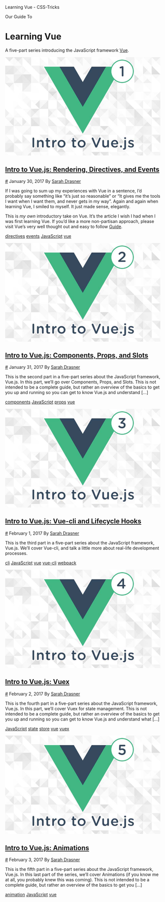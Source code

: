 Learning Vue - CSS-Tricks

Our Guide To

#  Learning Vue

A five-part series introducing the JavaScript framework [Vue](https://vuejs.org/).

 [![vue-1.jpg](../_resources/e6b6a7ca0c7aeb0916bb5f9cee13ef46.jpg)](https://css-tricks.com/intro-to-vue-1-rendering-directives-events/)

##   [Intro to Vue.js: Rendering, Directives, and Events](https://css-tricks.com/intro-to-vue-1-rendering-directives-events/)

 [#](https://css-tricks.com/intro-to-vue-1-rendering-directives-events/)   January 30, 2017    By [ Sarah Drasner](https://css-tricks.com/author/sdrasner/)

If I was going to sum up my experiences with Vue in a sentence, I’d probably say something like “it’s just so reasonable” or “It gives me the tools I want when I want them, and never gets in my way”. Again and again when learning Vue, I smiled to myself. It just made sense, elegantly.

This is *my own* introductory take on Vue. It’s the article I wish I had when I was first learning Vue. If you’d like a more non-partisan approach, please visit Vue’s very well thought out and easy to follow [Guide](https://vuejs.org/v2/guide/).

 [directives](https://css-tricks.com/tag/directives/)  [events](https://css-tricks.com/tag/events/)  [JavaScript](https://css-tricks.com/tag/javascript/)  [vue](https://css-tricks.com/tag/vue/)

 [![vue-2-1.jpg](../_resources/1532ce1db5dd71d46fa9194fcb7d14e0.jpg)](https://css-tricks.com/intro-to-vue-2-components-props-slots/)

##   [Intro to Vue.js: Components, Props, and Slots](https://css-tricks.com/intro-to-vue-2-components-props-slots/)

 [#](https://css-tricks.com/intro-to-vue-2-components-props-slots/)   January 31, 2017    By [ Sarah Drasner](https://css-tricks.com/author/sdrasner/)

This is the second part in a five-part series about the JavaScript framework, Vue.js. In this part, we’ll go over Components, Props, and Slots. This is not intended to be a complete guide, but rather an overview of the basics to get you up and running so you can get to know Vue.js and understand […]

 [components](https://css-tricks.com/tag/components/)  [JavaScript](https://css-tricks.com/tag/javascript/)  [props](https://css-tricks.com/tag/props/)  [vue](https://css-tricks.com/tag/vue/)

 [![vue-3.jpg](../_resources/b7e4d3264bcbc404de7e2046dbfcbc31.jpg)](https://css-tricks.com/intro-to-vue-3-vue-cli-lifecycle-hooks/)

##   [Intro to Vue.js: Vue-cli and Lifecycle Hooks](https://css-tricks.com/intro-to-vue-3-vue-cli-lifecycle-hooks/)

 [#](https://css-tricks.com/intro-to-vue-3-vue-cli-lifecycle-hooks/)   February 1, 2017    By [ Sarah Drasner](https://css-tricks.com/author/sdrasner/)

This is the third part in a five-part series about the JavaScript framework, Vue.js. We’ll cover Vue-cli, and talk a little more about real-life development processes.

 [cli](https://css-tricks.com/tag/cli/)  [JavaScript](https://css-tricks.com/tag/javascript/)  [vue](https://css-tricks.com/tag/vue/)  [vue-cli](https://css-tricks.com/tag/vue-cli/)  [webpack](https://css-tricks.com/tag/webpack/)

 [![vue-4.jpg](../_resources/f4e98250738f8b8b4133b09c46b0091f.jpg)](https://css-tricks.com/intro-to-vue-4-vuex/)

##   [Intro to Vue.js: Vuex](https://css-tricks.com/intro-to-vue-4-vuex/)

 [#](https://css-tricks.com/intro-to-vue-4-vuex/)   February 2, 2017    By [ Sarah Drasner](https://css-tricks.com/author/sdrasner/)

This is the fourth part in a five-part series about the JavaScript framework, Vue.js. In this part, we’ll cover Vuex for state management. This is not intended to be a complete guide, but rather an overview of the basics to get you up and running so you can get to know Vue.js and understand what […]

 [JavaScript](https://css-tricks.com/tag/javascript/)  [state](https://css-tricks.com/tag/state/)  [store](https://css-tricks.com/tag/store/)  [vue](https://css-tricks.com/tag/vue/)  [vuex](https://css-tricks.com/tag/vuex/)

 [![vue-5.jpg](../_resources/0f6f681d55c1632ca8c1107f5dad5c26.jpg)](https://css-tricks.com/intro-to-vue-5-animations/)

##   [Intro to Vue.js: Animations](https://css-tricks.com/intro-to-vue-5-animations/)

 [#](https://css-tricks.com/intro-to-vue-5-animations/)   February 3, 2017    By [ Sarah Drasner](https://css-tricks.com/author/sdrasner/)

This is the fifth part in a five-part series about the JavaScript framework, Vue.js. In this last part of the series, we’ll cover Animations (if you know me at all, you probably knew this was coming). This is not intended to be a complete guide, but rather an overview of the basics to get you […]

 [animation](https://css-tricks.com/tag/animation/)  [JavaScript](https://css-tricks.com/tag/javascript/)  [vue](https://css-tricks.com/tag/vue/)